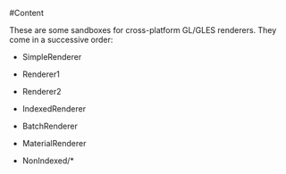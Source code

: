 #Content

These are some sandboxes for cross-platform GL/GLES renderers. They come in a successive order:
* SimpleRenderer
* Renderer1
* Renderer2
* IndexedRenderer
* BatchRenderer
* MaterialRenderer

* NonIndexed/*